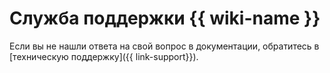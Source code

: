 # Служба поддержки {{ wiki-name }}


Если вы не нашли ответа на свой вопрос в документации, обратитесь в [техническую поддержку]({{ link-support}}).
